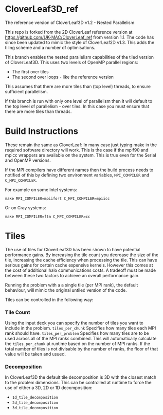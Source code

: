 CloverLeaf3D_ref
==============

The reference version of CloverLeaf3D v1.2 - Nested Parallelism

This repo is forked from the 2D CloverLeaf reference version at https://github.com/UK-MAC/CloverLeaf_ref from version 1.1.
The code has since been updated to mimic the style of CloverLeaf2D v1.3.
This adds the tiling scheme and a number of optimisations.

This branch enables the nested parallelism capabilities of the tiled version of CloverLeaf3D.
This uses two levels of OpenMP parallel regions:
* The first over tiles
* The second over loops - like the reference version

This assumes that there are more tiles than (top level) threads, to ensure sufficient parallelism.

If this branch is run with only one level of parallelism then it will default to the top level of parallelism - over tiles.
In this case you must ensure that there are more tiles than threads.



# Build Instructions

These remain the same as CloverLeaf:
In many case just typing make in the required software directory will work. This is the case if the mpif90 and mpicc wrappers are available on the system. This is true even for the Serial and OpenMP versions.

If the MPI compilers have different names then the build process needs to notified of this by defining two environment variables, `MPI_COMPILER` and `C_MPI_COMPILER`.

For example on some Intel systems:
```
make MPI_COMPILER=mpiifort C_MPI_COMPILER=mpiicc
```
Or on Cray systems:
```
make MPI_COMPILER=ftn C_MPI_COMPILER=cc
```

# Tiles

The use of tiles for CloverLeaf3D has been shown to have potential performance gains.
By increasing the tile count you decrease the size of the tile, increasing the cache efficiency when processing the tile.
This can have serious gains for certain cache expensive kernels.
However this comes at the cost of additional halo communications costs.
A tradeoff must be made between these two factors to achieve an overall performance gain.

Running the problem with a a single tile (per MPI rank), the default behaviour, will mimic the original untiled version of the code.

Tiles can be controlled in the following way:

### Tile Count

Using the input deck you can specify the number of tiles you want to include in the problem.
`tiles_per_chunk` Specifies how many tiles each MPI rank should have.
`tiles_per_problem` Specifies how many tiles are to be used across all of the MPI ranks combined. This will automatically calculate the `tiles_per_chunk` at runtime based on the number of MPI ranks. If the total number of tiles is not divisable by the number of ranks, the floor of that value will be taken and usued.


### Decomposition 

In CloverLeaf3D the default tile decomposition is 3D with the closest match to the problem dimensions.
This can be controlled at runtime to force the use of either a 3D, 2D or 1D decomposition:
* `1d_tile_decomposition`
* `2d_tile_decomposition`
* `3d_tile_decomposition`
